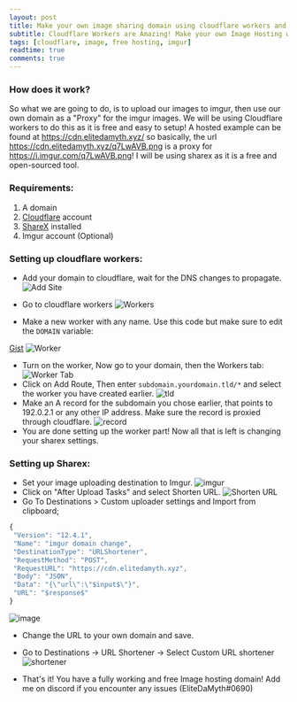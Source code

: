 ```yaml
---
layout: post
title: Make your own image sharing domain using cloudflare workers and imgur!
subtitle: Cloudflare Workers are Amazing! Make your own Image Hosting with cloudflare and imgur!
tags: [cloudflare, image, free hosting, imgur]
readtime: true
comments: true
---
```


### How does it work?
So what we are going to do, is to upload our images to imgur, then use our own domain as a "Proxy" for the imgur images. We will be using Cloudflare workers to do this as it is free and easy to setup!
A hosted example can be found at https://cdn.elitedamyth.xyz/
so basically, the url https://cdn.elitedamyth.xyz/q7LwAVB.png is a proxy for https://i.imgur.com/q7LwAVB.png! I will be using sharex as it is a free and open-sourced tool.


### Requirements:

 1. A domain 
 2. [Cloudflare](https://cloudflare.com) account
 3. [ShareX](https://getsharex.com/) installed
 4. Imgur account (Optional)

### Setting up cloudflare workers:

 - Add your domain to cloudflare, wait for the DNS changes to propagate. 
 ![Add Site](https://cdn.elitedamyth.xyz/0TwI5Pu.png)

 - Go to cloudflare workers
 ![Workers](https://cdn.elitedamyth.xyz/Xq0otVD.png)

 - Make a new worker with any name. Use this code but make sure to edit the `DOMAIN` variable:
<script src="https://gist.github.com/EliteDaMyth/b5cc4565a0af197d9a6962eff0226e12.js"></script> 
[Gist](https://gist.github.com/EliteDaMyth/b5cc4565a0af197d9a6962eff0226e12) 
 ![Worker](https://cdn.elitedamyth.xyz/dlVvSkz.png)
 - Turn on the worker, Now go to your domain, then the Workers tab: 
 ![Worker Tab](https://cdn.elitedamyth.xyz/CeuxZ7i.png)
 - Click on Add Route, Then enter `subdomain.yourdomain.tld/*` and select the worker you have created earlier. 
 ![tld](https://cdn.elitedamyth.xyz/oOgotIP.png)
 - Make an A record for the subdomain you chose earlier, that points to 192.0.2.1 or any other IP address. Make sure the record is proxied through cloudflare.
 ![record](https://cdn.elitedamyth.xyz/vZvCFHv.png)
 - You are done setting up the worker part! Now all that is left is changing your sharex settings.

### Setting up Sharex:
 - Set your image uploading destination to Imgur. 
 ![imgur](https://cdn.elitedamyth.xyz/5RS9T6v.png)
 - Click on "After Upload Tasks" and select Shorten URL.
 ![Shorten URL](https://cdn.elitedamyth.xyz/FhLRFo9.png)
 - Go To Destinations > Custom uploader settings and Import from clipboard;
  ```js
  {
   "Version": "12.4.1",
   "Name": "imgur domain change",
   "DestinationType": "URLShortener",
   "RequestMethod": "POST",
   "RequestURL": "https://cdn.elitedamyth.xyz",
   "Body": "JSON",
   "Data": "{\"url\":\"$input$\"}",
   "URL": "$response$"
 }
 ```
 ![image](https://cdn.elitedamyth.xyz/NkyMwtx.png)
 - Change the URL to your own domain and save.
 - Go to Destinations -> URL Shortener -> Select Custom URL shortener
 ![shortener](https://cdn.elitedamyth.xyz/YWvraGF.png)

 - That's it! You have a fully working and free Image hosting domain! 
 Add me on discord if you encounter any issues (EliteDaMyth#0690)
